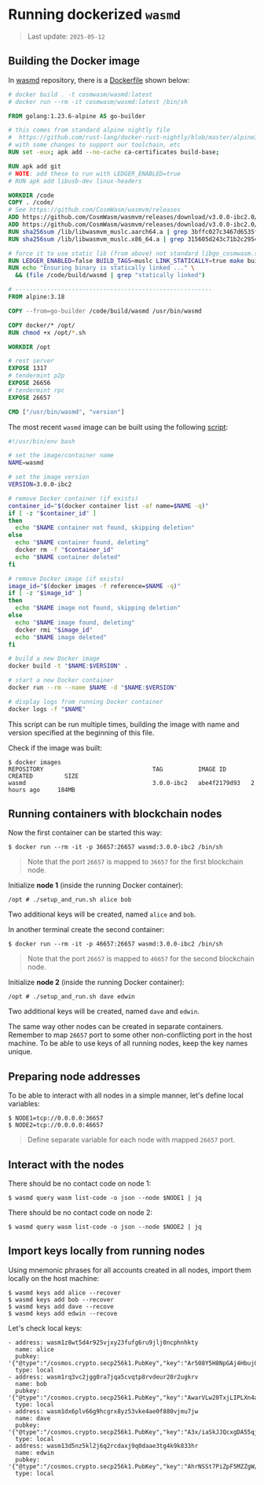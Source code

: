 # Running dockerized `wasmd`

> Last update: `2025-05-12`

## Building the Docker image

In [wasmd](https://github.com/CosmWasm/wasmd) repository,
there is a [Dockerfile](https://github.com/CosmWasm/wasmd/blob/main/Dockerfile) shown below:

```dockerfile
# docker build . -t cosmwasm/wasmd:latest
# docker run --rm -it cosmwasm/wasmd:latest /bin/sh

FROM golang:1.23.6-alpine AS go-builder

# this comes from standard alpine nightly file
#  https://github.com/rust-lang/docker-rust-nightly/blob/master/alpine3.12/Dockerfile
# with some changes to support our toolchain, etc
RUN set -eux; apk add --no-cache ca-certificates build-base;

RUN apk add git
# NOTE: add these to run with LEDGER_ENABLED=true
# RUN apk add libusb-dev linux-headers

WORKDIR /code
COPY . /code/
# See https://github.com/CosmWasm/wasmvm/releases
ADD https://github.com/CosmWasm/wasmvm/releases/download/v3.0.0-ibc2.0/libwasmvm_muslc.aarch64.a /lib/libwasmvm_muslc.aarch64.a
ADD https://github.com/CosmWasm/wasmvm/releases/download/v3.0.0-ibc2.0/libwasmvm_muslc.x86_64.a /lib/libwasmvm_muslc.x86_64.a
RUN sha256sum /lib/libwasmvm_muslc.aarch64.a | grep 3bffc027c3467d6535fda10e13767194500208add1321709ebd79d2d507eb561
RUN sha256sum /lib/libwasmvm_muslc.x86_64.a | grep 315605d243c71b2c29543af872fa84224632cfd2096755b34bb1798a0587bc42

# force it to use static lib (from above) not standard libgo_cosmwasm.so file
RUN LEDGER_ENABLED=false BUILD_TAGS=muslc LINK_STATICALLY=true make build
RUN echo "Ensuring binary is statically linked ..." \
  && (file /code/build/wasmd | grep "statically linked")

# --------------------------------------------------------
FROM alpine:3.18

COPY --from=go-builder /code/build/wasmd /usr/bin/wasmd

COPY docker/* /opt/
RUN chmod +x /opt/*.sh

WORKDIR /opt

# rest server
EXPOSE 1317
# tendermint p2p
EXPOSE 26656
# tendermint rpc
EXPOSE 26657

CMD ["/usr/bin/wasmd", "version"]
```

The most recent `wasmd` image can be built using
the following [script](https://github.com/DariuszDepta/mt-on-tour/blob/main/rebuild-docker.sh):

```bash
#!/usr/bin/env bash

# set the image/container name
NAME=wasmd

# set the image version
VERSION=3.0.0-ibc2

# remove Docker container (if exists)
container_id="$(docker container list -af name=$NAME -q)"
if [ -z "$container_id" ]
then
  echo "$NAME container not found, skipping deletion"
else
  echo "$NAME container found, deleting"
  docker rm -f "$container_id"
  echo "$NAME container deleted"
fi

# remove Docker image (if exists)
image_id="$(docker images -f reference=$NAME -q)"
if [ -z "$image_id" ]
then
  echo "$NAME image not found, skipping deletion"
else
  echo "$NAME image found, deleting"
  docker rmi "$image_id"
  echo "$NAME image deleted"
fi

# build a new Docker image
docker build -t "$NAME:$VERSION" .

# start a new Docker container
docker run --rm --name $NAME -d "$NAME:$VERSION"

# display logs from running Docker container
docker logs -f "$NAME"
```

This script can be run multiple times, building the image with name and version
specified at the beginning of this file.

Check if the image was built:

```shell
$ docker images
REPOSITORY                               TAG          IMAGE ID       CREATED         SIZE
wasmd                                    3.0.0-ibc2   abe4f2179d93   2 hours ago     184MB
```

## Running containers with blockchain nodes

Now the first container can be started this way:

```shell
$ docker run --rm -it -p 36657:26657 wasmd:3.0.0-ibc2 /bin/sh
```

> Note that the port `26657` is mapped to `36657` for the first blockchain node.

Initialize **node 1** (inside the running Docker container):

```shell
/opt # ./setup_and_run.sh alice bob
```

Two additional keys will be created, named `alice` and `bob`.

In another terminal create the second container:

```shell
$ docker run --rm -it -p 46657:26657 wasmd:3.0.0-ibc2 /bin/sh
```

> Note that the port `26657` is mapped to `46657` for the second blockchain node.

Initialize **node 2** (inside the running Docker container):

```shell
/opt # ./setup_and_run.sh dave edwin
```

Two additional keys will be created, named `dave` and `edwin`.

The same way other nodes can be created in separate containers.
Remember to map `26657` port to some other non-conflicting port in the host machine.
To be able to use keys of all running nodes, keep the key names unique.

## Preparing node addresses

To be able to interact with all nodes in a simple manner, let's define local variables:

```shell
$ NODE1=tcp://0.0.0.0:36657
$ NODE2=tcp://0.0.0.0:46657
```

> Define separate variable for each node with mapped `26657` port.

## Interact with the nodes

There should be no contact code on node 1:

```shell
$ wasmd query wasm list-code -o json --node $NODE1 | jq
```

There should be no contact code on node 2:

```shell
$ wasmd query wasm list-code -o json --node $NODE2 | jq
```

## Import keys locally from running nodes

Using mnemonic phrases for all accounts created in all nodes, import them locally on the host machine:

```shell
$ wasmd keys add alice --recover
$ wasmd keys add bob --recover
$ wasmd keys add dave --recove
$ wasmd keys add edwin --recove
```

Let's check local keys:

```text
- address: wasm1z8wt5d4r925vjxy23fufg6ru9jlj0ncphnhkty
  name: alice
  pubkey: '{"@type":"/cosmos.crypto.secp256k1.PubKey","key":"Ar508Y5H8NpGAj4HbujOj6HOlrsei0Q+iS3i5e7V2mt9"}'
  type: local
- address: wasm1rq3vc2jgg0ra7jqa5cvqtp8rvdeur20r2ugkrv
  name: bob
  pubkey: '{"@type":"/cosmos.crypto.secp256k1.PubKey","key":"AwarVLw20TxjLIPLXn4aR56TyrZWdJ03flhtV0ctv+qq"}'
  type: local
- address: wasm1dx6plv66g9hcgrx8yz53vke4ae0f880vjmu7jw
  name: dave
  pubkey: '{"@type":"/cosmos.crypto.secp256k1.PubKey","key":"A3x/iaSkJJQcxgDA55qj+Enkf0ao27DOclOQLt8jTXoM"}'
  type: local
- address: wasm13d5nz5kl2j6q2rcdaxj9q0daae3tg4k9k833hr
  name: edwin
  pubkey: '{"@type":"/cosmos.crypto.secp256k1.PubKey","key":"AhrNSSt7PiZpF5MZZgW/5evY9e2OjpFWDUPOgSRxdVIn"}'
  type: local
```
